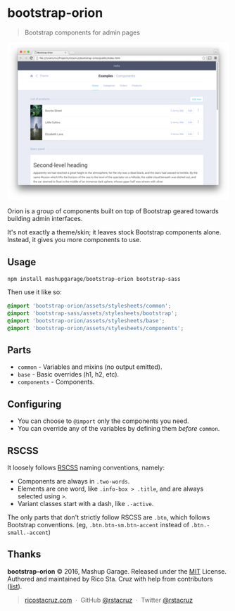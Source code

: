 # bootstrap-orion

> Bootstrap components for admin pages

![](docs/screenshots/screenshot.png)

Orion is a group of components built on top of Bootstrap geared towards building admin interfaces.

It's not exactly a theme/skin; it leaves stock Bootstrap components alone. Instead, it gives you more components to use.

## Usage

```
npm install mashupgarage/bootstrap-orion bootstrap-sass
```

Then use it like so:

```scss
@import 'bootstrap-orion/assets/stylesheets/common';
@import 'bootstrap-sass/assets/stylesheets/bootstrap';
@import 'bootstrap-orion/assets/stylesheets/base';
@import 'bootstrap-orion/assets/stylesheets/components';
```

## Parts

- `common` - Variables and mixins (no output emitted).
- `base` - Basic overrides (h1, h2, etc).
- `components` - Components.

## Configuring

- You can choose to `@import` only the components you need.
- You can override any of the variables by defining them _before_ `common`.

## RSCSS

It loosely follows [RSCSS](http://rscss.io/) naming conventions, namely:

- Components are always in `.two-words`.
- Elements are one word, like `.info-box > .title`, and are always selected using `>`.
- Variant classes start with a dash, like `.-active`.

The only parts that don't strictly follow RSCSS are `.btn`, which follows Bootstrap conventions. (eg, `.btn.btn-sm.btn-accent` instead of `.btn.-small.-accent`)

## Thanks

**bootstrap-orion** © 2016, Mashup Garage. Released under the [MIT] License.<br>
Authored and maintained by Rico Sta. Cruz with help from contributors ([list][contributors]).

> [ricostacruz.com](http://ricostacruz.com) &nbsp;&middot;&nbsp;
> GitHub [@rstacruz](https://github.com/rstacruz) &nbsp;&middot;&nbsp;
> Twitter [@rstacruz](https://twitter.com/rstacruz)

[MIT]: http://mit-license.org/
[contributors]: http://github.com/mashupgarage/bootstrap-orion/contributors
